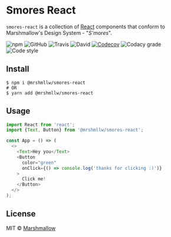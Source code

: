 # Smores React

`smores-react` is a collection of [React](https://facebook.github.io/react/)
components that conform to Marshmallow's Design System - "_S'mores_".

![npm][version-badge]
![GitHub][licence-badge]
![Travis][build-badge]
![David][dependencies-badge]
[![Codecov][coverage-badge]](https://codecov.io/gh/txwkx/smores-style)
![Codacy grade][codacy-badge]
![Code style][prettier-badge]

## Install

```
$ npm i @mrshmllw/smores-react
# OR
$ yarn add @mrshmllw/smores-react
```

## Usage

```js
import React from 'react';
import {Text, Button} from '@mrshmllw/smores-react';

const App = () => (
  <>
    <Text>Hey you</Text>
    <Button 
      color="green"
      onClick={() => console.log('thanks for clicking :)')}
    >
      Click me!
    </Button>
  </>
);
```

## License

MIT © [Marshmallow](https://www.marshmallow.com/)

[build-badge]: https://img.shields.io/travis/com/txwkx/smores-style.svg?style=flat-square
[codacy-badge]: https://img.shields.io/codacy/grade/812df48f2cc340ada6fa057d22586f96.svg?style=flat-square
[coverage-badge]: https://img.shields.io/codecov/c/github/txwkx/smores-style.svg?style=flat-square
[dependencies-badge]: https://img.shields.io/david/txwkx/smores-style.svg?style=flat-square
[licence-badge]: https://img.shields.io/github/license/txwkx/smores-style.svg?style=flat-square
[prettier-badge]: https://img.shields.io/badge/code_style-prettier-ff69b4.svg?style=flat-square
[version-badge]: https://img.shields.io/npm/v/@mrshmllw/smores-react.svg?style=flat-square